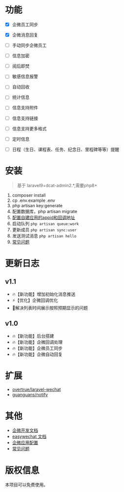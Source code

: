 # 功能

 - [x] 企微员工同步 
 - [x] 企微消息回复
 - [ ] 手动同步企微员工
 - [ ] 信息加密
 - [ ] 阅后即焚
 - [ ] 敏感信息报警
 - [ ] 自动回收
 - [ ] 统计信息
 - [ ] 信息支持附件
 - [ ] 信息支持链接
 - [ ] 信息支持更多格式
 - [ ] 定时信息
 - [ ] 日程（生日、课程表、任务、纪念日、里程碑等等）提醒


# 安装
> 基于 laravel9+dcat-admin2.*,需要php8+
1. composer install
2. cp .env.example .env
3. php artisan key:generate
4. 配置数据库，php artisan migrate
5. [配置自建应用的appid和回调地址](WEWORK_APP.md)
6. 启动队列 `php artisan queue:work`
7. 更新成员 `php artisan sync:user`
8. 发送测试消息 `php artisan hello`
9. [常见问题](ISSUES.md)


# 更新日志
## v1.1
- 🔥【新功能】增加初始化消息推送
- ⚡️【优化】企微回调优化
- 🐞解决列表时间展示按照预期显示的问题

## v1.0
- 🔥【新功能】后台搭建
- 🔥【新功能】企微回调处理
- 🔥【新功能】企微员工同步
- 🔥【新功能】企微自动回复

# 扩展
- [overtrue/laravel-wechat](https://github.com/overtrue/laravel-wechat)
- [guanguans/notify](https://github.com/guanguans/notify)

# 其他
- [企微开发文档](https://developer.work.weixin.qq.com/document/path/90556)
- [easywechat 文档](https://www.easywechat.com/6.x/index.html)
- [企微应用配置](WEWORK_APP.md)
- [常见问题](ISSUES.md)

# 版权信息
本项目可以免费使用。
